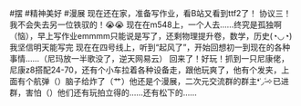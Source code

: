 #摆 #精神美好 #漫展
现在还在家，准备写作业，看B站又看到ttf2了！
协议三！我不会失去另一位铁驭的！😭😭
现在在m548上，一个人去……终究是孤独啊（恼），早上写作业emmmm只能说是写了，还剩物理提升卷，数学，历史(◔◡◔)我坚信明天能写完
现在在四号线上，听到“起风了”，开始回想初一到现在的各种事情……（尼玛放一半歌没了，逆天网易云）
回来了！好玩！抓到一只尼康佬，尼康z8搭配24-70，还有个小车拉着各种设备走，跟他玩爽了，他有个发夹，上面有个航弹（）脑子给炸了（艹）他还是个漫展，二次元交流群的群主❛˓◞˂̵✧已进群，害怕（）他们还有玩拍立得的……还有松下的……
